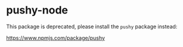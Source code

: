 # pushy-node

This package is deprecated, please install the `pushy` package instead:

https://www.npmjs.com/package/pushy